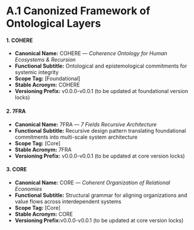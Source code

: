 # A.1 Canonized Framework of Ontological Layers

#### **1. COHERE**

* **Canonical Name:** COHERE — _Coherence Ontology for Human Ecosystems & Recursion_
* **Functional Subtitle:** Ontological and epistemological commitments for systemic integrity
* **Scope Tag:** \[Foundational]
* **Stable Acronym:** COHERE
* **Versioning Prefix:** v0.0.0-v0.0.1 (to be updated at foundational version locks)

#### **2. 7FRA**

* **Canonical Name:** 7FRA — _7 Fields Recursive Architecture_
* **Functional Subtitle:** Recursive design pattern translating foundational commitments into multi-scale system architecture
* **Scope Tag:** \[Core]
* **Stable Acronym:** 7FRA
* **Versioning Prefix:** v0.0.0-v0.0.1 (to be updated at core version locks)

#### **3. CORE**

* **Canonical Name:** CORE — _Coherent Organization of Relational Economies_
* **Functional Subtitle:** Structural grammar for aligning organizations and value flows across interdependent systems
* **Scope Tag:** \[Core]
* **Stable Acronym:** CORE
* **Versioning Prefix:**&#x76;0.0.0-v0.0.1 (to be updated at core version locks)

